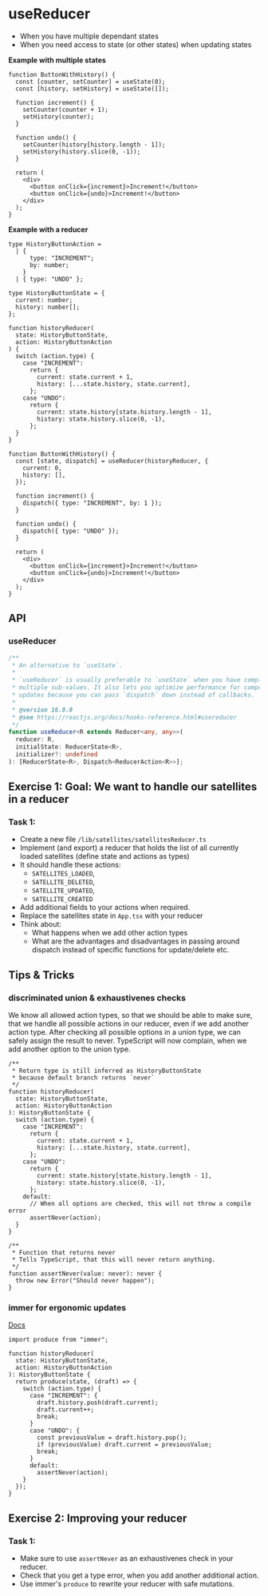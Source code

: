 # useReducer

- When you have multiple dependant states
- When you need access to state (or other states) when updating states

**Example with multiple states**

```tsx
function ButtonWithHistory() {
  const [counter, setCounter] = useState(0);
  const [history, setHistory] = useState([]);

  function increment() {
    setCounter(counter + 1);
    setHistory(counter);
  }

  function undo() {
    setCounter(history[history.length - 1]);
    setHistory(history.slice(0, -1));
  }

  return (
    <div>
      <button onClick={increment}>Increment!</button>
      <button onClick={undo}>Increment!</button>
    </div>
  );
}
```

<!--







 -->

**Example with a reducer**

```tsx
type HistoryButtonAction =
  | {
      type: "INCREMENT";
      by: number;
    }
  | { type: "UNDO" };

type HistoryButtonState = {
  current: number;
  history: number[];
};

function historyReducer(
  state: HistoryButtonState,
  action: HistoryButtonAction
) {
  switch (action.type) {
    case "INCREMENT":
      return {
        current: state.current + 1,
        history: [...state.history, state.current],
      };
    case "UNDO":
      return {
        current: state.history[state.history.length - 1],
        history: state.history.slice(0, -1),
      };
  }
}

function ButtonWithHistory() {
  const [state, dispatch] = useReducer(historyReducer, {
    current: 0,
    history: [],
  });

  function increment() {
    dispatch({ type: "INCREMENT", by: 1 });
  }

  function undo() {
    dispatch({ type: "UNDO" });
  }

  return (
    <div>
      <button onClick={increment}>Increment!</button>
      <button onClick={undo}>Increment!</button>
    </div>
  );
}
```

<!--







 -->

## API

### useReducer

```ts
/**
 * An alternative to `useState`.
 *
 * `useReducer` is usually preferable to `useState` when you have complex state logic that involves
 * multiple sub-values. It also lets you optimize performance for components that trigger deep
 * updates because you can pass `dispatch` down instead of callbacks.
 *
 * @version 16.8.0
 * @see https://reactjs.org/docs/hooks-reference.html#usereducer
 */
function useReducer<R extends Reducer<any, any>>(
  reducer: R,
  initialState: ReducerState<R>,
  initializer?: undefined
): [ReducerState<R>, Dispatch<ReducerAction<R>>];
```

<!--







 -->

## Exercise 1: Goal: We want to handle our satellites in a reducer

### Task 1:

- Create a new file `/lib/satellites/satellitesReducer.ts`
- Implement (and export) a reducer that holds the list of all currently loaded satellites (define state and actions as types)
- It should handle these actions:
  - `SATELLITES_LOADED`,
  - `SATELLITE_DELETED`,
  - `SATELLITE_UPDATED`,
  - `SATELLITE_CREATED`
- Add additional fields to your actions when required.
- Replace the satellites state in `App.tsx` with your reducer
- Think about:
  - What happens when we add other action types
  - What are the advantages and disadvantages in passing around dispatch instead of specific functions for update/delete etc.

<!--







 -->

## Tips & Tricks

### discriminated union & exhaustivenes checks

We know all allowed action types, so that we should be able to make sure, that we handle all possible actions in our reducer, even if we add another action type. After checking all possible options in a union type, we can safely assign the result to never. TypeScript will now complain, when we add another option to the union type.

```tsx
/**
 * Return type is still inferred as HistoryButtonState
 * because default branch returns `never`
 */
function historyReducer(
  state: HistoryButtonState,
  action: HistoryButtonAction
): HistoryButtonState {
  switch (action.type) {
    case "INCREMENT":
      return {
        current: state.current + 1,
        history: [...state.history, state.current],
      };
    case "UNDO":
      return {
        current: state.history[state.history.length - 1],
        history: state.history.slice(0, -1),
      };
    default:
      // When all options are checked, this will not throw a compile error
      assertNever(action);
  }
}

/**
 * Function that returns never
 * Tells TypeScript, that this will never return anything.
 */
function assertNever(value: never): never {
  throw new Error("Should never happen");
}
```

<!--







 -->

### immer for ergonomic updates

[Docs](https://immerjs.github.io/immer/docs/introduction)

```tsx
import produce from "immer";

function historyReducer(
  state: HistoryButtonState,
  action: HistoryButtonAction
): HistoryButtonState {
  return produce(state, (draft) => {
    switch (action.type) {
      case "INCREMENT": {
        draft.history.push(draft.current);
        draft.current++;
        break;
      }
      case "UNDO": {
        const previousValue = draft.history.pop();
        if (previousValue) draft.current = previousValue;
        break;
      }
      default:
        assertNever(action);
    }
  });
}
```

## Exercise 2: Improving your reducer

### Task 1:

- Make sure to use `assertNever` as an exhaustivenes check in your reducer.
- Check that you get a type error, when you add another additional action.
- Use immer's `produce` to rewrite your reducer with safe mutations.
